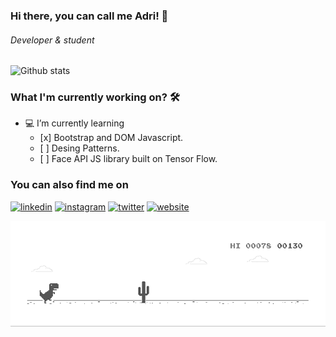 ###  Hi there, you can call me Adri! 👋
###### *Developer & student*

![Github stats](https://github-readme-stats.vercel.app/api?username=anunezmartinez&show_icons=true&theme=radical)

### What I'm currently working on? 🛠
<ul>
  <li>💻 I’m currently learning
    <ul>
      <li> [x] Bootstrap and DOM Javascript.
      <li> [ ] Desing Patterns.
      <li> [ ] Face API JS library built on Tensor Flow.
    </ul>
</ul>



### You can also find me on
[<img src='https://cdn.jsdelivr.net/npm/simple-icons@3.0.1/icons/linkedin.svg' alt='linkedin' height='40'>](https://www.linkedin.com/in/anunezmartinez/)
[<img src='https://cdn.jsdelivr.net/npm/tabler-icons@1.10.0/icons/brand-instagram.svg' alt='instagram' height='40'>](https://www.instagram.com/hyde_an/)
[<img src='https://cdn.jsdelivr.net/npm/tabler-icons@1.10.0/icons/brand-twitter.svg' alt='twitter' height='40'>](https://twitter.com/adrianmrnz)
[<img src='https://cdn.jsdelivr.net/npm/tabler-icons@1.10.0/icons/link.svg' alt='website' height='40'>](https://anunezmartinez.com) 

![text](https://github.com/anunezmartinez/anunezmartinez/blob/master/banner.gif)
